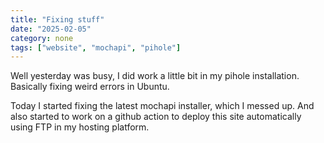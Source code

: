```yaml
---
title: "Fixing stuff"
date: "2025-02-05"
category: none
tags: ["website", "mochapi", "pihole"]
---
```


Well yesterday was busy, I did work a little bit in my pihole
installation. Basically fixing weird errors in Ubuntu.

Today I started fixing the latest mochapi installer, which I 
messed up. And also started to work on a github action to 
deploy this site automatically using FTP in my hosting
platform.
